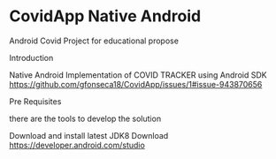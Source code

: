 # CovidApp Native Android
Android Covid Project for educational propose

Introduction

Native Android Implementation of COVID TRACKER using Android SDK
https://github.com/gfonseca18/CovidApp/issues/1#issue-943870656

Pre Requisites

there are the tools to develop the solution

Download and install latest JDK8
Download https://developer.android.com/studio






